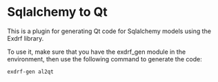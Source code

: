 # Sqlalchemy to Qt

This is a plugin for generating Qt code for Sqlalchemy models using the Exdrf
library.

To use it, make sure that you have the exdrf_gen module in the environment,
then use the following command to generate the code:

```bash
exdrf-gen al2qt
```
